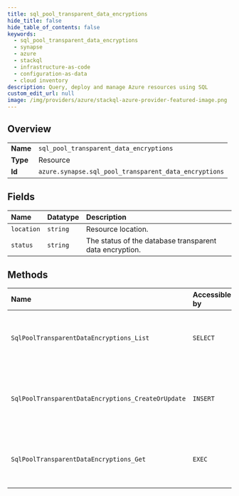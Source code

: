 ```yaml
---
title: sql_pool_transparent_data_encryptions
hide_title: false
hide_table_of_contents: false
keywords:
  - sql_pool_transparent_data_encryptions
  - synapse
  - azure    
  - stackql
  - infrastructure-as-code
  - configuration-as-data
  - cloud inventory
description: Query, deploy and manage Azure resources using SQL
custom_edit_url: null
image: /img/providers/azure/stackql-azure-provider-featured-image.png
---
```

  
    

## Overview
<table><tbody>
<tr><td><b>Name</b></td><td><code>sql_pool_transparent_data_encryptions</code></td></tr>
<tr><td><b>Type</b></td><td>Resource</td></tr>
<tr><td><b>Id</b></td><td><code>azure.synapse.sql_pool_transparent_data_encryptions</code></td></tr>
</tbody></table>

## Fields
| Name | Datatype | Description |
|:-----|:---------|:------------|
| `location` | `string` | Resource location. |
| `status` | `string` | The status of the database transparent data encryption. |
## Methods
| Name | Accessible by | Required Params | Description |
|:-----|:--------------|:----------------|:------------|
| `SqlPoolTransparentDataEncryptions_List` | `SELECT` | `resourceGroupName, sqlPoolName, subscriptionId, workspaceName` | Get list of SQL pool's transparent data encryption configurations. |
| `SqlPoolTransparentDataEncryptions_CreateOrUpdate` | `INSERT` | `resourceGroupName, sqlPoolName, subscriptionId, transparentDataEncryptionName, workspaceName` | Creates or updates a Sql pool's transparent data encryption configuration. |
| `SqlPoolTransparentDataEncryptions_Get` | `EXEC` | `resourceGroupName, sqlPoolName, subscriptionId, transparentDataEncryptionName, workspaceName` | Get a SQL pool's transparent data encryption configuration. |

